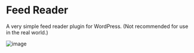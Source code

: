 # Feed Reader

A very simple feed reader plugin for WordPress. (Not recommended for use in the real world.)

![image](https://user-images.githubusercontent.com/8428432/206760593-632d622a-ff94-439d-87ba-234646807139.png)

